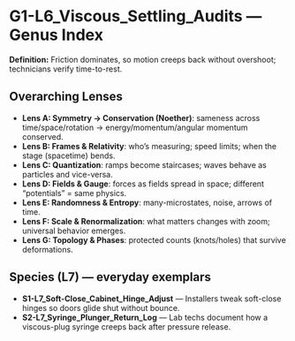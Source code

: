 # G1-L6_Viscous_Settling_Audits — Genus Index
**Definition:** Friction dominates, so motion creeps back without overshoot; technicians verify time-to-rest.

## Overarching Lenses

- **Lens A: Symmetry -> Conservation (Noether)**: sameness across time/space/rotation → energy/momentum/angular momentum conserved.
- **Lens B: Frames & Relativity**: who’s measuring; speed limits; when the stage (spacetime) bends.
- **Lens C: Quantization**: ramps become staircases; waves behave as particles and vice-versa.
- **Lens D: Fields & Gauge**: forces as fields spread in space; different “potentials” = same physics.
- **Lens E: Randomness & Entropy**: many-microstates, noise, arrows of time.
- **Lens F: Scale & Renormalization**: what matters changes with zoom; universal behavior emerges.
- **Lens G: Topology & Phases**: protected counts (knots/holes) that survive deformations.

## Species (L7) — everyday exemplars
- **S1-L7_Soft-Close_Cabinet_Hinge_Adjust** — Installers tweak soft-close hinges so doors glide shut without bounce.
- **S2-L7_Syringe_Plunger_Return_Log** — Lab techs document how a viscous-plug syringe creeps back after pressure release.
